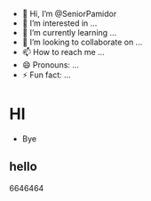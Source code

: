 - 👋 Hi, I’m @SeniorPamidor
- 👀 I’m interested in ...
- 🌱 I’m currently learning ...
- 💞️ I’m looking to collaborate on ...
- 📫 How to reach me ...
- 😄 Pronouns: ...
- ⚡ Fun fact: ...

<!---
SeniorPamidor/SeniorPamidor is a ✨ special ✨ repository because its `README.md` (this file) appears on your GitHub profile.
You can click the Preview link to take a look at your changes.
--->
# HI
- Bye
## hello
6646464
